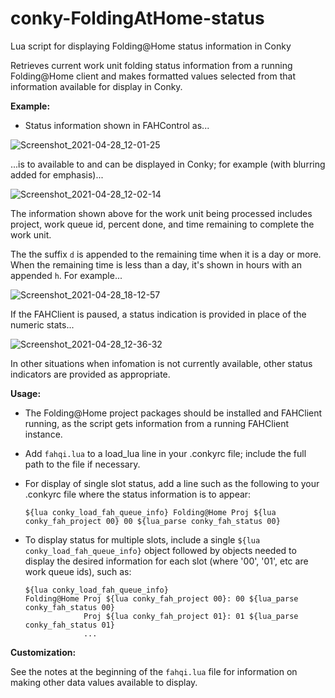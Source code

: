 # conky-FoldingAtHome-status

Lua script for displaying Folding@Home status information in Conky

Retrieves current work unit folding status information from a running Folding@Home client and makes formatted values selected from that information available for display in Conky.

**Example:**

- Status information shown in FAHControl as...

![Screenshot_2021-04-28_12-01-25](https://user-images.githubusercontent.com/17618397/116442074-146c6500-a820-11eb-967a-da2e12538e7f.png)

...is to available to and can be displayed in Conky; for example (with blurring added for emphasis)...

![Screenshot_2021-04-28_12-02-14](https://user-images.githubusercontent.com/17618397/116442153-2b12bc00-a820-11eb-909e-a60cd786dffd.png)

The information shown above for the work unit being processed includes project, work queue id, percent done, and time remaining to complete the work unit.

The the suffix `d` is appended to the remaining time when it is a day or more. When the remaining time is less than a day, it's shown in hours with an appended `h`. For example...

![Screenshot_2021-04-28_18-12-57](https://user-images.githubusercontent.com/17618397/116479388-8c04b900-a84d-11eb-81f0-db1425593fbb.png)

If the FAHClient is paused, a status indication is provided in place of the numeric stats...

![Screenshot_2021-04-28_12-36-32](https://user-images.githubusercontent.com/17618397/116442189-3534ba80-a820-11eb-96ef-350440247441.png)

In other situations when infomation is not currently available, other status indicators are provided as appropriate.

**Usage:**

- The Folding@Home project packages should be installed and FAHClient
  running, as the script gets information from a running FAHClient
  instance.

- Add `fahqi.lua` to a load_lua line in your .conkyrc file; include the full path to the file if necessary.

- For display of single slot status, add a line such as the following to your .conkyrc file where the status information is to appear:

    ```
    ${lua conky_load_fah_queue_info} Folding@Home Proj ${lua conky_fah_project 00} 00 ${lua_parse conky_fah_status 00}
    ```

- To display status for multiple slots, include a single `${lua conky_load_fah_queue_info}` object followed by objects needed to display the desired information for each slot (where '00', '01', etc are work queue ids), such as:

    ```
    ${lua conky_load_fah_queue_info}
    Folding@Home Proj ${lua conky_fah_project 00}: 00 ${lua_parse conky_fah_status 00}
                 Proj ${lua conky_fah_project 01}: 01 ${lua_parse conky_fah_status 01}
                 ...
    ```

**Customization:**

See the notes at the beginning of the `fahqi.lua` file for information on making other data values available to display.
